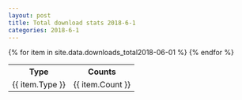```yaml
---
layout: post
title: Total download stats 2018-6-1
categories: 2018-6-1
---
```

<table>
	<tr>
		<th>Type</th>
		<th>Counts</th>
	</tr>
{% for item in site.data.downloads_total2018-06-01 %}
        <tr>
            <td>{{ item.Type }}</td>
            <td>{{ item.Count }}</td>
        </tr>
            {% endfor %}
</table>